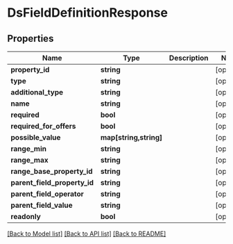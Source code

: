 # DsFieldDefinitionResponse

## Properties
Name | Type | Description | Notes
------------ | ------------- | ------------- | -------------
**property_id** | **string** |  | [optional] 
**type** | **string** |  | [optional] 
**additional_type** | **string** |  | [optional] 
**name** | **string** |  | [optional] 
**required** | **bool** |  | [optional] 
**required_for_offers** | **bool** |  | [optional] 
**possible_value** | **map[string,string]** |  | [optional] 
**range_min** | **string** |  | [optional] 
**range_max** | **string** |  | [optional] 
**range_base_property_id** | **string** |  | [optional] 
**parent_field_property_id** | **string** |  | [optional] 
**parent_field_operator** | **string** |  | [optional] 
**parent_field_value** | **string** |  | [optional] 
**readonly** | **bool** |  | [optional] 

[[Back to Model list]](../../README.md#documentation-for-models) [[Back to API list]](../../README.md#documentation-for-api-endpoints) [[Back to README]](../../README.md)

